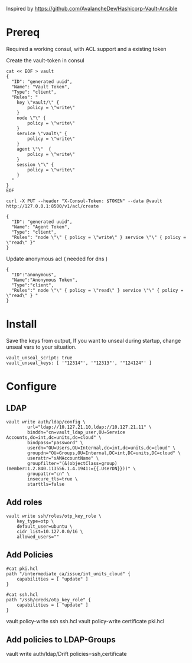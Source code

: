 Inspired by https://github.com/AvalancheDev/Hashicorp-Vault-Ansible

# Prereq
Required a working consul, with ACL support and a existing token

Create the vault-token in consul
```
cat << EOF > vault
{
  "ID": "generated uuid",
  "Name": "Vault Token",
  "Type": "client",
  "Rules": "
    key \"vault/\" {
        policy = \"write\"
    }
    node \"\" {
        policy = \"write\"
    }
    service \"vault\" {
        policy = \"write\"
    }
    agent \"\"  {
        policy = \"write\"
    }
    session \"\" {
        policy = \"write\"
    }
  "
}
EOF

curl -X PUT --header "X-Consul-Token: $TOKEN" --data @vault http://127.0.0.1:8500/v1/acl/create

``` 

```
{
  "ID": "generated uuid", 
  "Name": "Agent Token",
  "Type": "client",
  "Rules": "node \"\" { policy = \"write\" } service \"\" { policy = \"read\" }"
}
```


Update anonymous acl ( needed for dns ) 

```
{
  "ID":"anonymous",
  "Name":"Anonymous Token",
  "Type":"client",
  "Rules":" node \"\" { policy = \"read\" } service \"\" { policy = \"read\" } "
}
```

# Install

Save the keys from output, 
If you want to unseal during startup, change unseal vars to your situation. 

```
vault_unseal_script: true
vault_unseal_keys: [ '"12314"', '"12313"', '"124124"' ]
```

# Configure

## LDAP
```
vault write auth/ldap/config \
        url="ldap://10.127.21.10,ldap://10.127.21.11" \
        binddn="cn=vault_ldap_user,OU=Service Accounts,dc=int,dc=units,dc=cloud" \
        bindpass="password" \
        userdn="OU=Users,OU=Internal,dc=int,dc=units,dc=cloud" \
        groupdn="OU=Groups,OU=Internal,DC=int,DC=units,DC=cloud" \
        userattr="sAMAccountName" \
        groupfilter="(&(objectClass=group)(member:1.2.840.113556.1.4.1941:={{.UserDN}}))" \
        groupattr="cn" \
        insecure_tls=true \
        starttls=false

```

## Add roles


```
vault write ssh/roles/otp_key_role \
    key_type=otp \
    default_user=ubuntu \
    cidr_list=10.127.0.0/16 \
    allowed_users=""
```


## Add Policies

```
#cat pki.hcl 
path "/intermediate_ca/issue/int_units_cloud" {
    capabilities = [ "update" ]
}
```

```
#cat ssh.hcl 
path "/ssh/creds/otp_key_role" {
    capabilities = [ "update" ]
}
```
vault policy-write ssh ssh.hcl
vault policy-write certificate pki.hcl


## Add policies to LDAP-Groups
vault write auth/ldap/Drift policies=ssh,certificate

